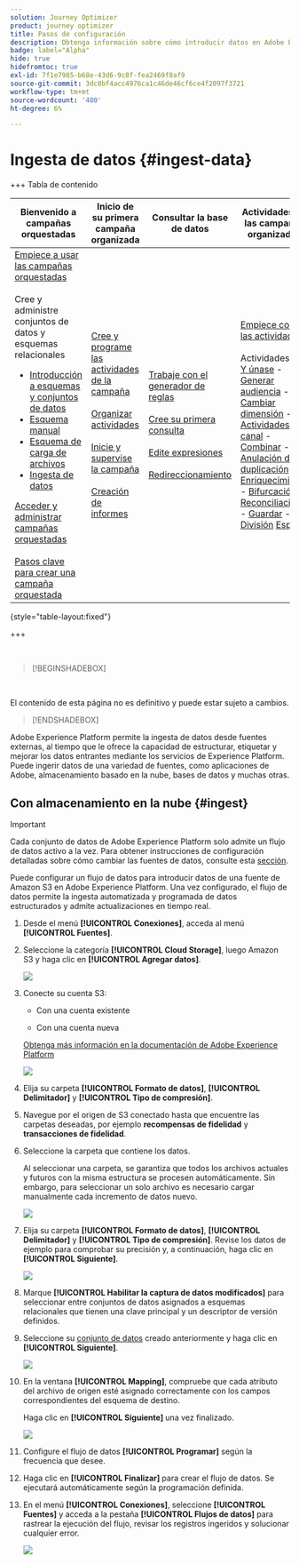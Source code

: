 ```yaml
---
solution: Journey Optimizer
product: journey optimizer
title: Pasos de configuración
description: Obtenga información sobre cómo introducir datos en Adobe Experience Platform desde fuentes compatibles como SFTP, almacenamiento en la nube o bases de datos.
badge: label="Alpha"
hide: true
hidefromtoc: true
exl-id: 7f1e7985-b68e-43d6-9c8f-fea2469f8af9
source-git-commit: 3dc0bf4acc4976ca1c46de46cf6ce4f2097f3721
workflow-type: tm+mt
source-wordcount: '480'
ht-degree: 6%

---
```


# Ingesta de datos {#ingest-data}

+++ Tabla de contenido

| Bienvenido a campañas orquestadas | Inicio de su primera campaña organizada | Consultar la base de datos | Actividades de las campañas organizadas |
|---|---|---|---|
| [Empiece a usar las campañas orquestadas](gs-orchestrated-campaigns.md)<br/><br/>Cree y administre conjuntos de datos y esquemas relacionales</br> <ul><li>[Introducción a esquemas y conjuntos de datos](gs-schemas.md)</li><li>[Esquema manual](manual-schema.md)</li><li>[Esquema de carga de archivos](file-upload-schema.md)</li><li>[Ingesta de datos](ingest-data.md)</li></ul>[Acceder y administrar campañas orquestadas](access-manage-orchestrated-campaigns.md)<br/><br/>[Pasos clave para crear una campaña orquestada](gs-campaign-creation.md) | [Cree y programe las actividades de la campaña](create-orchestrated-campaign.md)<br/><br/>[Organizar actividades](orchestrate-activities.md)<br/><br/>[Inicie y supervise la campaña](start-monitor-campaigns.md)<br/><br/>[Creación de informes](reporting-campaigns.md) | [Trabaje con el generador de reglas](orchestrated-rule-builder.md)<br/><br/>[Cree su primera consulta](build-query.md)<br/><br/>[Edite expresiones](edit-expressions.md)<br/><br/>[Redireccionamiento](retarget.md) | [Empiece con las actividades](activities/about-activities.md)<br/><br/>Actividades:<br/>[Y únase](activities/and-join.md) - [Generar audiencia](activities/build-audience.md) - [Cambiar dimensión](activities/change-dimension.md) - [Actividades de canal](activities/channels.md) - [Combinar](activities/combine.md) - [Anulación de duplicación](activities/deduplication.md) - [Enriquecimiento](activities/enrichment.md) - [Bifurcación](activities/fork.md) - [Reconciliación](activities/reconciliation.md) - [Guardar](activities/save-audience.md) - [División](activities/split.md) [Espera](activities/wait.md) |

{style="table-layout:fixed"}

+++

</br>

>[!BEGINSHADEBOX]

</br>

El contenido de esta página no es definitivo y puede estar sujeto a cambios.

>[!ENDSHADEBOX]

Adobe Experience Platform permite la ingesta de datos desde fuentes externas, al tiempo que le ofrece la capacidad de estructurar, etiquetar y mejorar los datos entrantes mediante los servicios de Experience Platform. Puede ingerir datos de una variedad de fuentes, como aplicaciones de Adobe, almacenamiento basado en la nube, bases de datos y muchas otras.

## Con almacenamiento en la nube {#ingest}


>[!IMPORTANT]
>
>Cada conjunto de datos de Adobe Experience Platform solo admite un flujo de datos activo a la vez. Para obtener instrucciones de configuración detalladas sobre cómo cambiar las fuentes de datos, consulte esta [sección](#cdc-ingestion).


Puede configurar un flujo de datos para introducir datos de una fuente de Amazon S3 en Adobe Experience Platform. Una vez configurado, el flujo de datos permite la ingesta automatizada y programada de datos estructurados y admite actualizaciones en tiempo real.

1. Desde el menú **[!UICONTROL Conexiones]**, acceda al menú **[!UICONTROL Fuentes]**.

1. Seleccione la categoría **[!UICONTROL Cloud Storage]**, luego Amazon S3 y haga clic en **[!UICONTROL Agregar datos]**.

   ![](assets/admin_sources_1.png)

1. Conecte su cuenta S3:

   * Con una cuenta existente

   * Con una cuenta nueva

   [Obtenga más información en la documentación de Adobe Experience Platform](https://experienceleague.adobe.com/en/docs/experience-platform/destinations/catalog/cloud-storage/amazon-s3#connect)

   ![](assets/admin_sources_2.png)

1. Elija su carpeta **[!UICONTROL Formato de datos]**, **[!UICONTROL Delimitador]** y **[!UICONTROL Tipo de compresión]**.

1. Navegue por el origen de S3 conectado hasta que encuentre las carpetas deseadas, por ejemplo **recompensas de fidelidad** y **transacciones de fidelidad**.

1. Seleccione la carpeta que contiene los datos.

   Al seleccionar una carpeta, se garantiza que todos los archivos actuales y futuros con la misma estructura se procesen automáticamente. Sin embargo, para seleccionar un solo archivo es necesario cargar manualmente cada incremento de datos nuevo.

   ![](assets/S3_config_2.png)

1. Elija su carpeta **[!UICONTROL Formato de datos]**, **[!UICONTROL Delimitador]** y **[!UICONTROL Tipo de compresión]**. Revise los datos de ejemplo para comprobar su precisión y, a continuación, haga clic en **[!UICONTROL Siguiente]**.

   ![](assets/S3_config_1.png)

1. Marque **[!UICONTROL Habilitar la captura de datos modificados]** para seleccionar entre conjuntos de datos asignados a esquemas relacionales que tienen una clave principal y un descriptor de versión definidos.

1. Seleccione su [conjunto de datos](#entities) creado anteriormente y haga clic en **[!UICONTROL Siguiente]**.

   ![](assets/S3_config_3.png)

1. En la ventana **[!UICONTROL Mapping]**, compruebe que cada atributo del archivo de origen esté asignado correctamente con los campos correspondientes del esquema de destino.

   Haga clic en **[!UICONTROL Siguiente]** una vez finalizado.

   ![](assets/S3_config_4.png)

1. Configure el flujo de datos **[!UICONTROL Programar]** según la frecuencia que desee.

1. Haga clic en **[!UICONTROL Finalizar]** para crear el flujo de datos. Se ejecutará automáticamente según la programación definida.

1. En el menú **[!UICONTROL Conexiones]**, seleccione **[!UICONTROL Fuentes]** y acceda a la pestaña **[!UICONTROL Flujos de datos]** para rastrear la ejecución del flujo, revisar los registros ingeridos y solucionar cualquier error.

   ![](assets/S3_config_5.png)

<!--### Setting Up Change data capture ingestion {#cdc-ingestion}

If you need to change the data source, you must delete the existing dataflow and create a new one pointing to the same dataset with the new source.

When using Change Data Capture (CDC), it is essential that the source and dataset remain in sync to ensure accurate incremental updates. Follow the steps below:

1. **Schema Requirements**
   - Your schema must include:
     - A **primary key** (e.g., `transaction_id`)
     - A **versioning field** (e.g., `lastmodified` or an incrementing `version_id`)
   - Enable the dataset for **Orchestrated Campaigns** if needed.

2. **CDC Dataflow Setup**
   - During dataflow creation, after choosing your source and files:
     - **Enable the CDC option**
     - Select your CDC-ready dataset
     - Confirm field mappings (especially version field)

3. **Keep Source and Target in Sync**
   - The source system must consistently update the version field so the platform can detect changes accurately.

Once set up, the platform will automatically ingest **only changed or new records** each time the flow runs.
-->

